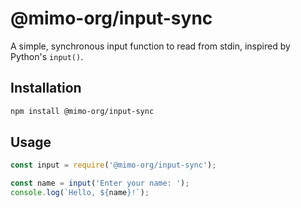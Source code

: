 # @mimo-org/input-sync

A simple, synchronous input function to read from stdin, inspired by Python's `input()`.

## Installation

```bash
npm install @mimo-org/input-sync
```

## Usage

```javascript
const input = require('@mimo-org/input-sync');

const name = input('Enter your name: ');
console.log(`Hello, ${name}!`);
```
